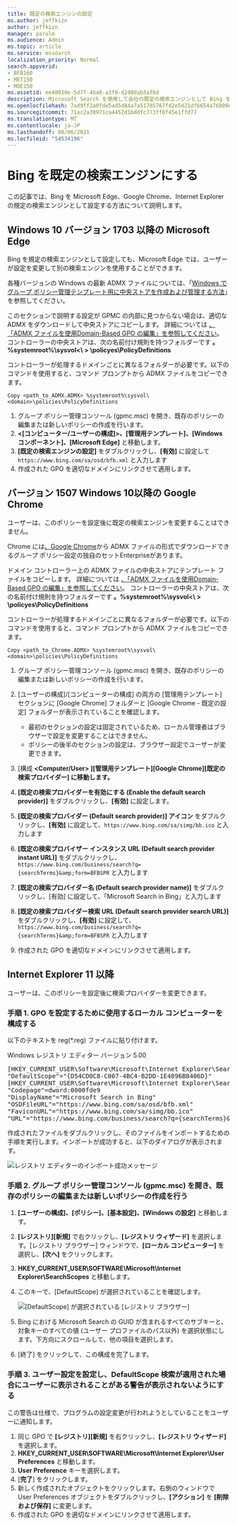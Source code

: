 ```yaml
---
title: 既定の検索エンジンの設定
ms.author: jeffkizn
author: jeffkizn
manager: parulm
ms.audience: Admin
ms.topic: article
ms.service: mssearch
localization_priority: Normal
search.appverid:
- BFB160
- MET150
- MOE150
ms.assetid: ee40010e-5d7f-4ba8-a3f8-d240dab3af6d
description: Microsoft Search を使用して会社の既定の検索エンジンとして Bing を設定する方法について取り上げます。
ms.openlocfilehash: 7ad9ff2a0fde5ad5d84a7a51785767fd2e5d21df6654a76b09e9796917a92a0f
ms.sourcegitcommit: 71ac2a38971ca4452d1bddfc773ff8f45e1ffd77
ms.translationtype: MT
ms.contentlocale: ja-JP
ms.lasthandoff: 08/06/2021
ms.locfileid: "54534196"
---
```

# <a name="make-bing-the-default-search-engine"></a>Bing を既定の検索エンジンにする
  
この記事では、Bing を Microsoft Edge、Google Chrome、Internet Explorer の規定の検索エンジンとして設定する方法について説明します。 
  
## <a name="microsoft-edge-on-windows-10-version-1703-or-later"></a>Windows 10 バージョン 1703 以降の Microsoft Edge

Bing を規定の検索エンジンとして設定しても、Microsoft Edge では、ユーザーが設定を変更して別の検索エンジンを使用することができます。
  
各種バージョンの Windows の最新 ADMX ファイルについては、「[Windows でグループ ポリシー管理テンプレート用に中央ストアを作成および管理する方法](https://support.microsoft.com/help/3087759/how-to-create-and-manage-the-central-store-for-group-policy-administra)」を参照してください。
  
このセクションで説明する設定が GPMC の内部に見つからない場合は、適切な ADMX をダウンロードして中央ストアにコピーします。 詳細については [、「ADMX ファイルを使用Domain-Based GPO の編集」を参照してください](/previous-versions/windows/it-pro/windows-vista/cc748955%28v%3dws.10%29)。 コントローラーの中央ストアは、次の名前付け規則を持つフォルダーです **。%systemroot%\sysvol<\\ \> \policyes\PolicyDefinitions**
  
コントローラーが処理するドメインごとに異なるフォルダーが必要です。以下のコマンドを使用すると、コマンド プロンプトから ADMX ファイルをコピーできます。
  
 `Copy <path_to_ADMX.ADMX> %systemroot%\sysvol\<domain>\policies\PolicyDefinitions`
  
1. グループ ポリシー管理コンソール (gpmc.msc) を開き、既存のポリシーの編集または新しいポリシーの作成を行います。
2. **&lt;[コンピューター/ユーザーの構成]&gt;、[管理用テンプレート]、[Windows コンポーネント]、[Microsoft Edge]** と移動します。
3. **[既定の検索エンジンの設定]** をダブルクリックし、**[有効]** に設定して `https://www.bing.com/sa/osd/bfb.xml` と入力します
4. 作成された GPO を適切なドメインにリンクさせて適用します。


## <a name="google-chrome-on-windows-10-version-1507-or-later"></a>バージョン 1507 Windows 10以降の Google Chrome

ユーザーは、このポリシーを設定後に既定の検索エンジンを変更することはできません。
  
Chrome には[、Google Chrome](https://support.google.com/chrome/a/answer/187202)から ADMX ファイルの形式でダウンロードできるグループ ポリシー設定の独自のセットEnterpriseがあります。
  
ドメイン コントローラー上の ADMX ファイルの中央ストアにテンプレート ファイルをコピーします。 詳細については [、「ADMX ファイルを使用Domain-Based GPO の編集」を参照してください](/previous-versions/windows/it-pro/windows-vista/cc748955%28v%3dws.10%29)。 コントローラーの中央ストアは、次の名前付け規則を持つフォルダーです **。%systemroot%\sysvol<\\ \> \policyes\PolicyDefinitions**
  
コントローラーが処理するドメインごとに異なるフォルダーが必要です。以下のコマンドを使用すると、コマンド プロンプトから ADMX ファイルをコピーできます。
  
 `Copy <path_to_Chrome.ADMX> %systemroot%\sysvol\<domain>\policies\PolicyDefinitions`
  
1. グループ ポリシー管理コンソール (gpmc.msc) を開き、既存のポリシーの編集または新しいポリシーの作成を行います。
2. [ユーザーの構成]/[コンピューターの構成] の両方の [管理用テンプレート] セクションに [Google Chrome] フォルダーと [Google Chrome - 既定の設定] フォルダーが表示されていることを確認します。

    - 最初のセクションの設定は固定されているため、ローカル管理者はブラウザーで設定を変更することはできません。
    - ポリシーの後半のセクションの設定は、ブラウザー設定でユーザーが変更できます。

3. [構成 **\<Computer/User\> ]\[管理用テンプレート]\[Google Chrome]\[既定の検索プロバイダー] に移動します。**
4. **[既定の検索プロバイダーを有効にする (Enable the default search provider)]** をダブルクリックし、**[有効]** に設定します。
5. **[既定の検索プロバイダー (Default search provider)] アイコン** をダブルクリックし、**[有効]** に設定して、`https://www.bing.com/sa/simg/bb.ico` と入力します
6. **[既定の検索プロバイザー インスタンス URL (Default search provider instant URL)]** をダブルクリックし、`https://www.bing.com/business/search?q={searchTerms}&amp;form=BFBSPR` と入力します
7. **[既定の検索プロバイダー名 (Default search provider name)]** をダブルクリックし、[有効] に設定して、「Microsoft Search in Bing」と入力します
8. **[既定の検索プロバイダー検索 URL (Default search provider search URL)]** をダブルクリックし、**[有効]** に設定して、`https://www.bing.com/business/search?q={searchTerms}&amp;form=BFBSPR` と入力します
9. 作成された GPO を適切なドメインにリンクさせて適用します。

## <a name="internet-explorer-11-or-later"></a>Internet Explorer 11 以降

ユーザーは、このポリシーを設定後に検索プロバイダーを変更できます。
  
### <a name="step-1-configure-the-local-machine-that-will-be-used-to-set-the-gpo"></a>手順 1. GPO を設定するために使用するローカル コンピューターを構成する

以下のテキストを reg(\*.reg) ファイルに貼り付けます。
  
Windows レジストリ エディター バージョン 5.00
  
<pre>[HKEY_CURRENT_USER\Software\Microsoft\Internet Explorer\SearchScopes]
"DefaultScope"="{D54CD0C8-C007-4BC4-B2DD-1E4896B8406D}"
[HKEY_CURRENT_USER\Software\Microsoft\Internet Explorer\SearchScopes\{D54CD0C8-C007-4BC4-B2DD-1E4896B8406D}]
"Codepage"=dword:0000fde9
"DisplayName"="Microsoft Search in Bing"
"OSDFileURL"="https://www.bing.com/sa/osd/bfb.xml"
"FaviconURL"="https://www.bing.com/sa/simg/bb.ico"
"URL"="https://www.bing.com/business/search?q={searchTerms}&amp;form=BFBSPR"</pre>
  
作成されたファイルをダブルクリックし、そのファイルをインポートするための手順を実行します。インポートが成功すると、以下のダイアログが表示されます。
  
![レジストリ エディターのインポート成功メッセージ](media/ea3686b9-f6d7-481e-9a0d-2c96891bc501.png)
  
### <a name="step-2-open-the-group-policy-management-console-gpmcmsc-and-switch-to-editing-an-existing-policy-or-creating-a-new-one"></a>手順 2. グループ ポリシー管理コンソール (gpmc.msc) を開き、既存のポリシーの編集または新しいポリシーの作成を行う

1. **[ユーザーの構成]、[ポリシー]、[基本設定]、[Windows の設定]** と移動します。
2. **[レジストリ]\[新規]** で右クリックし、**[レジストリ ウィザード]** を選択します。[レジストリ ブラウザー] ウィンドウで、**[ローカル コンピューター]** を選択し、**[次へ]** をクリックします。
3. **HKEY_CURRENT_USER\SOFTWARE\Microsoft\Internet Explorer\SearchScopes** と移動します。
4. このキーで、[DefaultScope] が選択されていることを確認します。

    ![[DefaultScope] が選択されている [レジストリ ブラウザー]](media/ec5a450d-0cba-4e9c-acba-1a09e8e90bad.png)
5. Bing における Microsoft Search の GUID が含まれるすべてのサブキーと、対象キーのすべての値 (ユーザー プロファイルのパス以外) を選択状態にします。下方向にスクロールして、他の項目を選択します。
6. [終了] をクリックして、この構成を完了します。

### <a name="step-3-set-up-user-preferences-to-help-eliminate-a-warning-the-user-may-get-when-defaultscope-search-is-enforced"></a>手順 3.  ユーザー設定を設定し、DefaultScope 検索が適用された場合にユーザーに表示されることがある警告が表示されないようにする

この警告は仕様で、プログラムの設定変更が行われようとしていることをユーザーに通知します。
  
1. 同じ GPO で **[レジストリ]\[新規]** を右クリックし、**[レジストリ ウィザード]** を選択します。
2. **HKEY_CURRENT_USER\SOFTWARE\Microsoft\Internet Explorer\User Preferences** と移動します。
3. **User Preference** キーを選択します。
4. [**完了**] をクリックします。
5. 新しく作成されたオブジェクトをクリックします。右側のウィンドウで User Preferences オブジェクトをダブルクリックし、**[アクション]** を **[削除および保存]** に変更します。
6. 作成された GPO を適切なドメインにリンクさせて適用します。